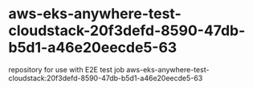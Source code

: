 # aws-eks-anywhere-test-cloudstack-20f3defd-8590-47db-b5d1-a46e20eecde5-63
repository for use with E2E test job aws-eks-anywhere-test-cloudstack:20f3defd-8590-47db-b5d1-a46e20eecde5-63
